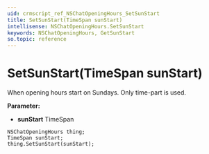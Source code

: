 ```yaml
---
uid: crmscript_ref_NSChatOpeningHours_SetSunStart
title: SetSunStart(TimeSpan sunStart)
intellisense: NSChatOpeningHours.SetSunStart
keywords: NSChatOpeningHours, GetSunStart
so.topic: reference
---
```


# SetSunStart(TimeSpan sunStart)

When opening hours start on Sundays. Only time-part is used.

**Parameter:** 
 - **sunStart** TimeSpan

```crmscript
NSChatOpeningHours thing;
TimeSpan sunStart;
thing.SetSunStart(sunStart);
```

